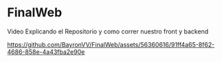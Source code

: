 # FinalWeb
Video Explicando el Repositorio y como correr nuestro front y backend

https://github.com/BayronVV/FinalWeb/assets/56360616/91ff4a65-8f62-4686-858e-4a43fba2e90e

